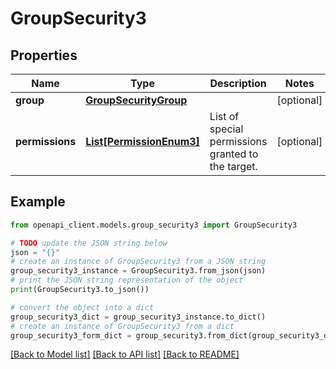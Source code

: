 # GroupSecurity3


## Properties

Name | Type | Description | Notes
------------ | ------------- | ------------- | -------------
**group** | [**GroupSecurityGroup**](GroupSecurityGroup.md) |  | [optional] 
**permissions** | [**List[PermissionEnum3]**](PermissionEnum3.md) | List of special permissions granted to the target. | [optional] 

## Example

```python
from openapi_client.models.group_security3 import GroupSecurity3

# TODO update the JSON string below
json = "{}"
# create an instance of GroupSecurity3 from a JSON string
group_security3_instance = GroupSecurity3.from_json(json)
# print the JSON string representation of the object
print(GroupSecurity3.to_json())

# convert the object into a dict
group_security3_dict = group_security3_instance.to_dict()
# create an instance of GroupSecurity3 from a dict
group_security3_form_dict = group_security3.from_dict(group_security3_dict)
```
[[Back to Model list]](../README.md#documentation-for-models) [[Back to API list]](../README.md#documentation-for-api-endpoints) [[Back to README]](../README.md)


